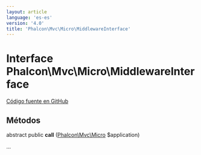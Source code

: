 ```yaml
---
layout: article
language: 'es-es'
version: '4.0'
title: 'Phalcon\Mvc\Micro\MiddlewareInterface'
---
```


# Interface **Phalcon\Mvc\Micro\MiddlewareInterface**

<a href="https://github.com/phalcon/cphalcon/tree/v4.0.0/phalcon/mvc/micro/middlewareinterface.zep" class="btn btn-default btn-sm">Código fuente en GitHub</a>

## Métodos

abstract public **call** ([Phalcon\Mvc\Micro](api/Phalcon_Mvc_Micro) $application)

...